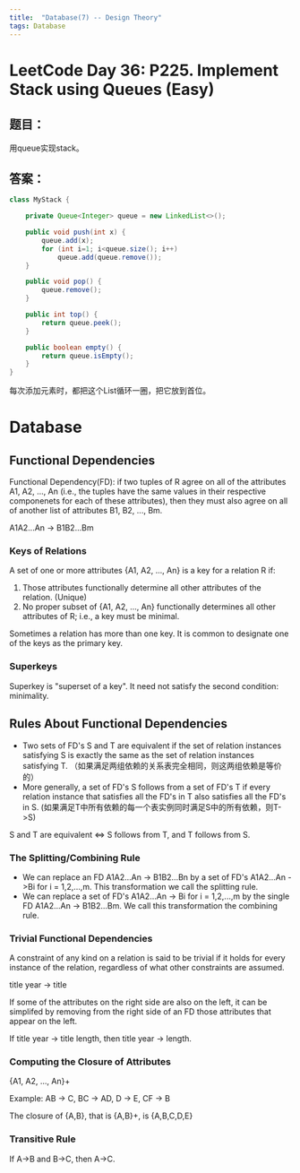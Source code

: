 ```yaml
---
title:  "Database(7) -- Design Theory"
tags: Database
---
```


# LeetCode Day 36: P225. Implement Stack using Queues (Easy)

## 题目：

用queue实现stack。

## 答案：

```java
class MyStack {

    private Queue<Integer> queue = new LinkedList<>();

    public void push(int x) {
        queue.add(x);
        for (int i=1; i<queue.size(); i++)
            queue.add(queue.remove());
    }

    public void pop() {
        queue.remove();
    }

    public int top() {
        return queue.peek();
    }

    public boolean empty() {
        return queue.isEmpty();
    }
}
```

每次添加元素时，都把这个List循环一圈，把它放到首位。

# Database

## Functional Dependencies

Functional Dependency(FD): if two tuples of R agree on all of the attributes A1, A2, ..., An (i.e., the tuples have the same values in their respective componenets for each of these attributes), then they must also agree on all of another list of attributes B1, B2, ..., Bm.

A1A2...An -> B1B2...Bm

### Keys of Relations

A set of one or more attributes {A1, A2, ..., An} is a key for a relation R if:

1. Those attributes functionally determine all other attributes of the relation. (Unique)
2. No proper subset of {A1, A2, ..., An} functionally determines all other attributes of R; i.e., a key must be minimal.

Sometimes a relation has more than one key. It is common to designate one of the keys as the primary key.

### Superkeys

Superkey is "superset of a key". It need not satisfy the second condition: minimality.

## Rules About Functional Dependencies

* Two sets of FD's S and T are equivalent if the set of relation instances satisfying S is exactly the same as the set of relation instances satisfying T. （如果满足两组依赖的关系表完全相同，则这两组依赖是等价的）
* More generally, a set of FD's S follows from a set of FD's T if every relation instance that satisfies all the FD's in T also satisfies all the FD's in S. (如果满足T中所有依赖的每一个表实例同时满足S中的所有依赖，则T->S)

S and T are equivalent <=> S follows from T, and T follows from S.

### The Splitting/Combining Rule

* We can replace an FD A1A2...An -> B1B2...Bn by a set of FD's A1A2...An ->Bi for i = 1,2,...,m. This transformation we call the splitting rule.
* We can replace a set of FD's A1A2...An -> Bi for i = 1,2,...,m by the single FD A1A2...An -> B1B2...Bm. We call this transformation the combining rule.

### Trivial Functional Dependencies

A constraint of any kind on a relation is said to be trivial if it holds for every instance of the relation, regardless of what other constraints are assumed.

title year -> title

If some of the attributes on the right side are also on the left, it can be simplifed by removing from the right side of an FD those attributes that appear on the left.

If title year -> title length, then title year -> length.

### Computing the Closure of Attributes

{A1, A2, ..., An}+

Example: AB -> C, BC -> AD, D -> E, CF -> B

The closure of {A,B}, that is {A,B}+, is {A,B,C,D,E}

### Transitive Rule

If A->B and B->C, then A->C.








